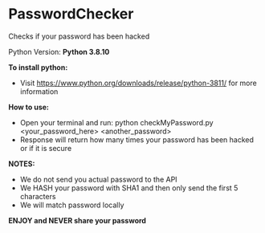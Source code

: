 # PasswordChecker
Checks if your password has been hacked

Python Version: **Python 3.8.10**

**To install python:**
  * Visit https://www.python.org/downloads/release/python-3811/ for more information

**How to use:**
  * Open your terminal and run: python checkMyPassword.py <your_password_here> <another_password>
  * Response will return how many times your password has been hacked or if it is secure

**NOTES:**
  * We do not send you actual password to the API
  * We HASH your password with SHA1 and then only send the first 5 characters
  * We will match password locally

**ENJOY and NEVER share your password**

